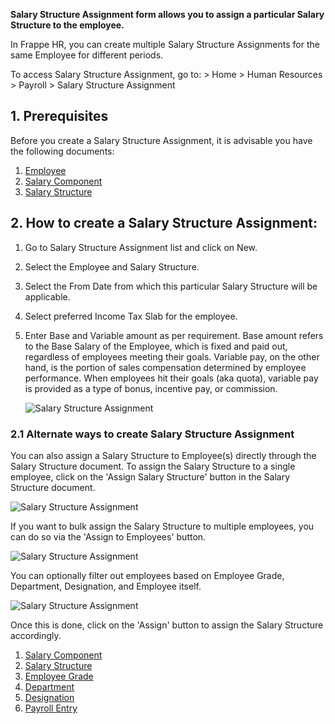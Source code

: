 **Salary Structure Assignment form allows you to assign a particular Salary Structure to the employee.**

In Frappe HR, you can create multiple Salary Structure Assignments for the same Employee for different periods.

To access Salary Structure Assignment, go to: > Home > Human Resources > Payroll > Salary Structure Assignment

## 1\. Prerequisites

Before you create a Salary Structure Assignment, it is advisable you have the following documents:

1.  [Employee](https://docs.erpnext.com/docs/v14/user/manual/en/human-resources/employee)
2.  [Salary Component](https://docs.erpnext.com/docs/v14/user/manual/en/human-resources/salary-component)
3.  [Salary Structure](https://docs.erpnext.com/docs/v14/user/manual/en/human-resources/salary-structure)

## 2\. How to create a Salary Structure Assignment:

1.  Go to Salary Structure Assignment list and click on New.
2.  Select the Employee and Salary Structure.
3.  Select the From Date from which this particular Salary Structure will be applicable.
4.  Select preferred Income Tax Slab for the employee.
5.  Enter Base and Variable amount as per requirement. Base amount refers to the Base Salary of the Employee, which is fixed and paid out, regardless of employees meeting their goals. Variable pay, on the other hand, is the portion of sales compensation determined by employee performance. When employees hit their goals (aka quota), variable pay is provided as a type of bonus, incentive pay, or commission.
    
    ![Salary Structure Assignment](https://docs.erpnext.com/files/salary-structure-assignment.png)
    

### 2.1 Alternate ways to create Salary Structure Assignment

You can also assign a Salary Structure to Employee(s) directly through the Salary Structure document. To assign the Salary Structure to a single employee, click on the 'Assign Salary Structure' button in the Salary Structure document.

![Salary Structure Assignment](https://docs.erpnext.com/files/assign-sal1.png)

If you want to bulk assign the Salary Structure to multiple employees, you can do so via the 'Assign to Employees' button.

![Salary Structure Assignment](https://docs.erpnext.com/files/assign-sal2.png)

You can optionally filter out employees based on Employee Grade, Department, Designation, and Employee itself.

![Salary Structure Assignment](https://docs.erpnext.com/files/assign-sal3.png)

Once this is done, click on the 'Assign' button to assign the Salary Structure accordingly.

1.  [Salary Component](https://docs.erpnext.com/docs/v14/user/manual/en/human-resources/salary-component)
2.  [Salary Structure](https://docs.erpnext.com/docs/v14/user/manual/en/human-resources/salary-structure)
3.  [Employee Grade](https://docs.erpnext.com/docs/v14/user/manual/en/human-resources/employee-grade)
4.  [Department](https://docs.erpnext.com/docs/v14/user/manual/en/human-resources/department)
5.  [Designation](https://docs.erpnext.com/docs/v14/user/manual/en/human-resources/designation)
6.  [Payroll Entry](https://docs.erpnext.com/docs/v14/user/manual/en/human-resources/payroll-entry)